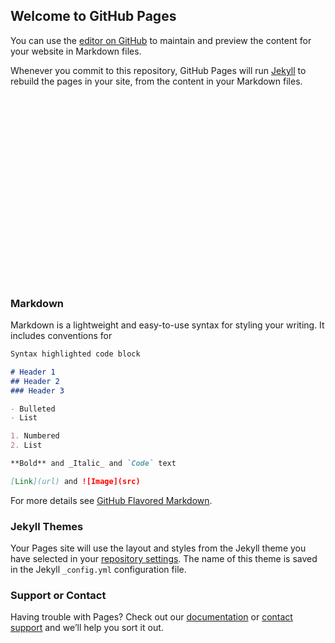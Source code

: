 
<script src='https://api.mapbox.com/mapbox-gl-js/v1.12.0/mapbox-gl.js'></script>
<link href='https://api.mapbox.com/mapbox-gl-js/v1.12.0/mapbox-gl.css' rel='stylesheet' />

## Welcome to GitHub Pages

You can use the [editor on GitHub](https://github.com/chaserobertson/globe/edit/gh-pages/index.md) to maintain and preview the content for your website in Markdown files.

Whenever you commit to this repository, GitHub Pages will run [Jekyll](https://jekyllrb.com/) to rebuild the pages in your site, from the content in your Markdown files.

<div id='map' style='width: 400px; height: 300px;'></div>
<script>
mapboxgl.accessToken = 'pk.eyJ1IjoiY2hhc2Vyb2JlcnRzb24iLCJhIjoiY2toOG9oenkwMG5iMDJybW1tY3ViY2JhbyJ9.HKVBfde-Inwc-WIjiU7V0Q';
var map = new mapboxgl.Map({
container: 'map',
style: 'mapbox://styles/mapbox/streets-v11'
});
</script>

### Markdown

Markdown is a lightweight and easy-to-use syntax for styling your writing. It includes conventions for

```markdown
Syntax highlighted code block

# Header 1
## Header 2
### Header 3

- Bulleted
- List

1. Numbered
2. List

**Bold** and _Italic_ and `Code` text

[Link](url) and ![Image](src)
```

For more details see [GitHub Flavored Markdown](https://guides.github.com/features/mastering-markdown/).

### Jekyll Themes

Your Pages site will use the layout and styles from the Jekyll theme you have selected in your [repository settings](https://github.com/chaserobertson/globe/settings). The name of this theme is saved in the Jekyll `_config.yml` configuration file.

### Support or Contact

Having trouble with Pages? Check out our [documentation](https://docs.github.com/categories/github-pages-basics/) or [contact support](https://github.com/contact) and we’ll help you sort it out.
